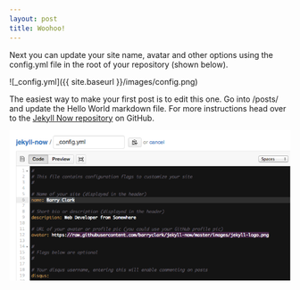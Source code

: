 ```yaml
---
layout: post
title: Woohoo!
---
```


Next you can update your site name, avatar and other options using the config.yml file in the root of your repository (shown below).

![_config.yml]({{ site.baseurl }}/images/config.png)

The easiest way to make your first post is to edit this one. Go into /posts/ and update the Hello World markdown file. For more instructions head over to the [Jekyll Now repository](https://github.com/barryclark/jekyll-now) on GitHub.

![](../images/project1SAT/config.png)

